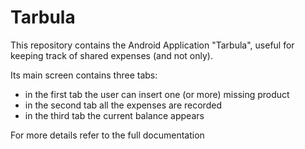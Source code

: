 # Tarbula

This repository contains the Android Application "Tarbula", useful for keeping track of shared expenses (and not only).

Its main screen contains three tabs:

* in the first tab the user can insert one (or more) missing product
* in the second tab all the expenses are recorded
* in the third tab the current balance appears

For more details refer to the full documentation